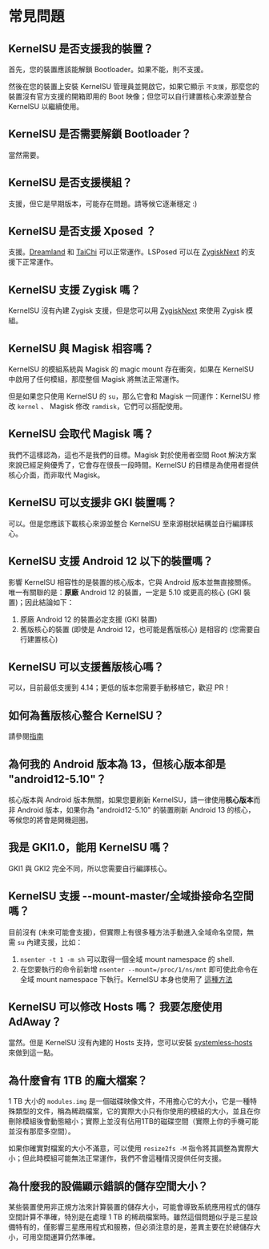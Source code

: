 # 常見問題

## KernelSU 是否支援我的裝置？

首先，您的裝置應該能解鎖 Bootloader。如果不能，則不支援。

然後在您的裝置上安裝 KernelSU 管理員並開啟它，如果它顯示 `不支援`，那麼您的裝置沒有官方支援的開箱即用的 Boot 映像；但您可以自行建置核心來源並整合 KernelSU 以繼續使用。

## KernelSU 是否需要解鎖 Bootloader？

當然需要。

## KernelSU 是否支援模組？

支援，但它是早期版本，可能存在問題。請等候它逐漸穩定 :)

## KernelSU 是否支援 Xposed ？

支援。[Dreamland](https://github.com/canyie/Dreamland) 和 [TaiChi](https://taichi.cool) 可以正常運作。LSPosed 可以在 [ZygiskNext](https://github.com/Dr-TSNG/ZygiskNext) 的支援下正常運作。

## KernelSU 支援 Zygisk 嗎？

KernelSU 沒有內建 Zygisk 支援，但是您可以用 [ZygiskNext](https://github.com/Dr-TSNG/ZygiskNext) 來使用 Zygisk 模組。

## KernelSU 與 Magisk 相容嗎？

KernelSU 的模組系統與 Magisk 的 magic mount 存在衝突，如果在 KernelSU 中啟用了任何模組，那麼整個 Magisk 將無法正常運作。

但是如果您只使用 KernelSU 的 `su`，那么它會和 Magisk 一同運作：KernelSU 修改 `kernel` 、 Magisk 修改 `ramdisk`，它們可以搭配使用。

## KernelSU 会取代 Magisk 嗎？

我們不這樣認為，這也不是我們的目標。Magisk 對於使用者空間 Root 解決方案來說已經足夠優秀了，它會存在很長一段時間。KernelSU 的目標是為使用者提供核心介面，而非取代 Magisk。

## KernelSU 可以支援非 GKI 裝置嗎？

可以。但是您應該下載核心來源並整合 KernelSU 至來源樹狀結構並自行編譯核心。

## KernelSU 支援 Android 12 以下的裝置嗎？

影響 KernelSU 相容性的是裝置的核心版本，它與 Android 版本並無直接關係。唯一有關聯的是：**原廠** Android 12 的裝置，一定是 5.10 或更高的核心 (GKI 裝置)；因此結論如下：

1. 原廠 Android 12 的裝置必定支援 (GKI 裝置)
2. 舊版核心的裝置 (即使是 Android 12，也可能是舊版核心) 是相容的 (您需要自行建置核心)

## KernelSU 可以支援舊版核心嗎？

可以，目前最低支援到 4.14；更低的版本您需要手動移植它，歡迎 PR！

## 如何為舊版核心整合 KernelSU？

請參閱[指南](how-to-integrate-for-non-gki)

## 為何我的 Android 版本為 13，但核心版本卻是 "android12-5.10"？

核心版本與 Android 版本無關，如果您要刷新 KernelSU，請一律使用**核心版本**而非 Android 版本，如果你為 "android12-5.10" 的裝置刷新 Android 13 的核心，等候您的將會是開機迴圈。

## 我是 GKI1.0，能用 KernelSU 嗎？

GKI1 與 GKI2 完全不同，所以您需要自行編譯核心。

## KernelSU 支援 --mount-master/全域掛接命名空間嗎？

目前沒有 (未來可能會支援)，但實際上有很多種方法手動進入全域命名空間，無需 `su` 內建支援，比如：

1. `nsenter -t 1 -m sh` 可以取得一個全域 mount namespace 的 shell.
2. 在您要執行的命令前新增 `nsenter --mount=/proc/1/ns/mnt` 即可使此命令在全域 mount namespace 下執行。KernelSU 本身也使用了 [這種方法](https://github.com/tiann/KernelSU/blob/77056a710073d7a5f7ee38f9e77c9fd0b3256576/manager/app/src/main/java/me/weishu/kernelsu/ui/util/KsuCli.kt#L115)

## KernelSU 可以修改 Hosts 嗎？ 我要怎麼使用 AdAway？
當然。但是 KernelSU 沒有內建的 Hosts 支持，您可以安裝 [systemless-hosts](https://github.com/symbuzzer/systemless-hosts-KernelSU-module) 來做到這一點。

## 為什麼會有 1TB 的龐大檔案？

1 TB 大小的 `modules.img` 是一個磁碟映像文件，不用擔心它的大小，它是一種特殊類型的文件，稱為稀疏檔案，它的實際大小只有你使用的模組的大小，並且在你刪除模組後會動態縮小；實際上並沒有佔用1TB的磁碟空間（實際上你的手機可能並沒有那麼多空間）。

如果你確實對檔案的大小不滿意，可以使用 `resize2fs -M` 指令將其調整為實際大小；但此時模組可能無法正常運作，我們不會這種情況提供任何支援。

## 為什麼我的設備顯示錯誤的儲存空間大小？

某些裝置使用非正規方法來計算裝置的儲存大小，可能會導致系統應用程式的儲存空間計算不準確，特別是在處理 1 TB 的稀疏檔案時。雖然這個問題似乎是三星設備特有的，僅影響三星應用程式和服務，但必須注意的是，差異主要在於總儲存大小，可用空間運算仍然準確。